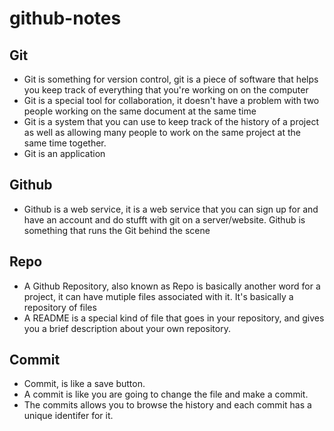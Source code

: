 # github-notes

## Git
* Git is something for version control, git is a piece of software that helps you keep track of everything that you're working on on the computer
* Git is a special tool for collaboration, it doesn't have a problem with two people working on the same document at the same time
* Git is a system that you can use to keep track of the history of a project as well as allowing many people to work on the same project at the same time together.
* Git is an application


## Github
* Github is a web service, it is a web service that you can sign up for and have an account and do stufft with git on a server/website. Github is something that runs the Git behind the scene



## Repo
* A Github Repository, also known as Repo is basically another word for a project, it can have mutiple files associated with it. It's basically a repository of files
* A README is a special kind of file that goes in your repository, and gives you a brief description about your own repository.


## Commit
* Commit, is like a save button.
* A commit is like you are going to change the file and make a commit.
* The commits allows you to browse the history and each commit has a unique identifer for it.




